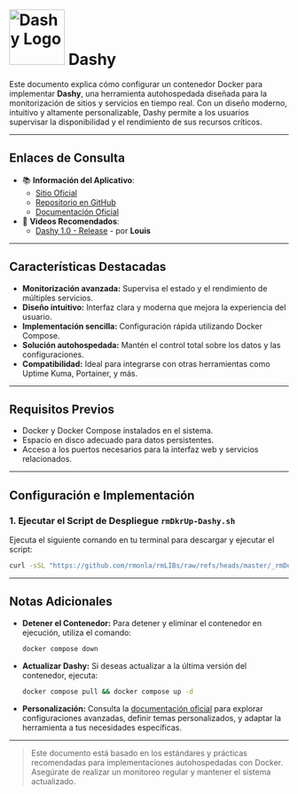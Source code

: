 <!--  
# Ricardo MONLA (https://github.com/rmonla)
# Versión: 250106-0128 - rmDocker|Dashy
-->
# <img src="https://dashy.to/img/dashy.png" alt="Dashy Logo" width="100"/> Dashy

Este documento explica cómo configurar un contenedor Docker para implementar **Dashy**, una herramienta autohospedada diseñada para la monitorización de sitios y servicios en tiempo real. Con un diseño moderno, intuitivo y altamente personalizable, Dashy permite a los usuarios supervisar la disponibilidad y el rendimiento de sus recursos críticos.

---

## Enlaces de Consulta

- 📚 **Información del Aplicativo**:
  - [Sitio Oficial](https://dashy.to/)
  - [Repositorio en GitHub](https://github.com/Lissy93/dashy)
  - [Documentación Oficial](https://dashy.to/docs/)
- 🎥 **Videos Recomendados**:
  - [Dashy 1.0 - Release](https://youtu.be/AWAlOQeNpgU) - por **Louis**

---

## Características Destacadas

- **Monitorización avanzada:** Supervisa el estado y el rendimiento de múltiples servicios.
- **Diseño intuitivo:** Interfaz clara y moderna que mejora la experiencia del usuario.
- **Implementación sencilla:** Configuración rápida utilizando Docker Compose.
- **Solución autohospedada:** Mantén el control total sobre los datos y las configuraciones.
- **Compatibilidad:** Ideal para integrarse con otras herramientas como Uptime Kuma, Portainer, y más.

---

## Requisitos Previos

- Docker y Docker Compose instalados en el sistema.
- Espacio en disco adecuado para datos persistentes.
- Acceso a los puertos necesarios para la interfaz web y servicios relacionados.

---

## Configuración e Implementación

### 1. Ejecutar el Script de Despliegue `rmDkrUp-Dashy.sh`

Ejecuta el siguiente comando en tu terminal para descargar y ejecutar el script:

```bash
curl -sSL "https://github.com/rmonla/rmLIBs/raw/refs/heads/master/_rmDocker/Monitores/Dashy/rmDkrUp-Dashy.sh" | bash
```

---

## Notas Adicionales

- **Detener el Contenedor:**
  Para detener y eliminar el contenedor en ejecución, utiliza el comando:

  ```bash
  docker compose down
  ```

- **Actualizar Dashy:**
  Si deseas actualizar a la última versión del contenedor, ejecuta:

  ```bash
  docker compose pull && docker compose up -d
  ```

- **Personalización:**
  Consulta la [documentación oficial](https://dashy.to/docs/) para explorar configuraciones avanzadas, definir temas personalizados, y adaptar la herramienta a tus necesidades específicas.

---

> Este documento está basado en los estándares y prácticas recomendadas para implementaciones autohospedadas con Docker. Asegúrate de realizar un monitoreo regular y mantener el sistema actualizado.
